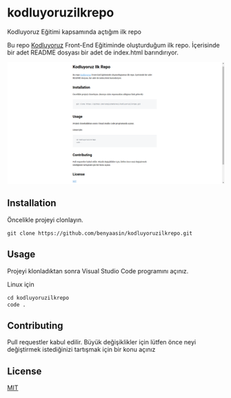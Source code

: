 # kodluyoruzilkrepo
Kodluyoruz Eğitimi kapsamında açtığım ilk repo

Bu repo [Kodluyoruz](https://www.kodluyoruz.org) Front-End Eğitiminde oluşturduğum ilk repo. İçerisinde bir adet README dosyası bir adet de index.html barındırıyor.

![github](https://raw.githubusercontent.com/Kodluyoruz/taskforce/main/git/odev1/figures/markdown.png)

## Installation

Öncelikle projeyi clonlayın.

```
git clone https://github.com/benyaasin/kodluyoruzilkrepo.git

```
## Usage
Projeyi klonladıktan sonra Visual Studio Code programını açınız.

Linux için 
```
cd kodluyoruzilkrepo
code .
```
## Contributing

Pull requestler kabul edilir. Büyük değişiklikler için lütfen önce neyi değiştirmek istediğinizi tartışmak için bir konu açınız

## License
[MIT](https://choosealicense.com/licenses/mit/)

